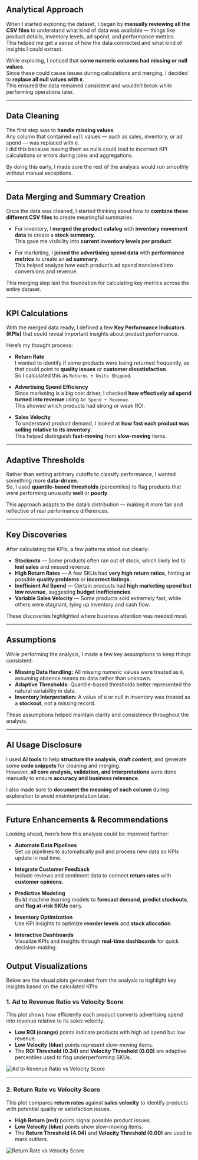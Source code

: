 ## **Analytical Approach**

When I started exploring the dataset, I began by **manually reviewing all the CSV files** to understand what kind of data was available — things like product details, inventory levels, ad spend, and performance metrics.  
This helped me get a sense of how the data connected and what kind of insights I could extract.

While exploring, I noticed that **some numeric columns had missing or null values**.  
Since these could cause issues during calculations and merging, I decided to **replace all null values with `0`**.  
This ensured the data remained consistent and wouldn’t break while performing operations later.

---

## **Data Cleaning**

The first step was to **handle missing values**.  
Any column that contained `null` values — such as sales, inventory, or ad spend — was replaced with `0`.  
I did this because leaving them as nulls could lead to incorrect KPI calculations or errors during joins and aggregations.

By doing this early, I made sure the rest of the analysis would run smoothly without manual exceptions.

---

## **Data Merging and Summary Creation**

Once the data was cleaned, I started thinking about how to **combine these different CSV files** to create meaningful summaries.

- For inventory, I **merged the product catalog** with **inventory movement data** to create a **stock summary**.  
  This gave me visibility into **current inventory levels per product**.

- For marketing, I **joined the advertising spend data** with **performance metrics** to create an **ad summary**.  
  This helped analyze how each product’s ad spend translated into conversions and revenue.

This merging step laid the foundation for calculating key metrics across the entire dataset.

---

## **KPI Calculations**

With the merged data ready, I defined a few **Key Performance Indicators (KPIs)** that could reveal important insights about product performance.

Here’s my thought process:

- **Return Rate**  
  I wanted to identify if some products were being returned frequently, as that could point to **quality issues** or **customer dissatisfaction**.  
  So I calculated this as `Returns ÷ Units Shipped`.

- **Advertising Spend Efficiency**  
  Since marketing is a big cost driver, I checked **how effectively ad spend turned into revenue** using `Ad Spend ÷ Revenue`.  
  This showed which products had strong or weak ROI.

- **Sales Velocity**  
  To understand product demand, I looked at **how fast each product was selling relative to its inventory**.  
  This helped distinguish **fast-moving** from **slow-moving** items.

---

## **Adaptive Thresholds**

Rather than setting arbitrary cutoffs to classify performance, I wanted something more **data-driven**.  
So, I used **quantile-based thresholds** (percentiles) to flag products that were performing unusually **well** or **poorly**.  

This approach adapts to the data’s distribution — making it more fair and reflective of real performance differences.

---

## **Key Discoveries**

After calculating the KPIs, a few patterns stood out clearly:

- **Stockouts** — Some products often ran out of stock, which likely led to **lost sales** and missed revenue.
- **High Return Rates** — A few SKUs had **very high return ratios**, hinting at possible **quality problems** or **incorrect listings**.
- **Inefficient Ad Spend** — Certain products had **high marketing spend but low revenue**, suggesting **budget inefficiencies**.
- **Variable Sales Velocity** — Some products sold extremely fast, while others were stagnant, tying up inventory and cash flow.

These discoveries highlighted where business attention was needed most.

---

## **Assumptions**

While performing the analysis, I made a few key assumptions to keep things consistent:

- **Missing Data Handling:** All missing numeric values were treated as `0`, assuming absence means no data rather than unknown.  
- **Adaptive Thresholds:** Quantile-based thresholds better represented the natural variability in data.  
- **Inventory Interpretation:** A value of `0` or null in inventory was treated as a **stockout**, not a missing record.

These assumptions helped maintain clarity and consistency throughout the analysis.

---

## **AI Usage Disclosure**

I used **AI tools** to help **structure the analysis**, **draft content**, and generate some **code snippets** for cleaning and merging.  
However, **all core analysis, validation, and interpretations** were done manually to ensure **accuracy and business relevance**.  

I also made sure to **document the meaning of each column** during exploration to avoid misinterpretation later.

---

## **Future Enhancements & Recommendations**

Looking ahead, here’s how this analysis could be improved further:

- **Automate Data Pipelines**  
  Set up pipelines to automatically pull and process new data so KPIs update in real time.

- **Integrate Customer Feedback**  
  Include reviews and sentiment data to connect **return rates** with **customer opinions**.

- **Predictive Modeling**  
  Build machine learning models to **forecast demand**, **predict stockouts**, and **flag at-risk SKUs** early.

- **Inventory Optimization**  
  Use KPI insights to optimize **reorder levels** and **stock allocation**.

- **Interactive Dashboards**  
  Visualize KPIs and insights through **real-time dashboards** for quick decision-making.

## **Output Visualizations**

Below are the visual plots generated from the analysis to highlight key insights based on the calculated KPIs:

### **1. Ad to Revenue Ratio vs Velocity Score**

This plot shows how efficiently each product converts advertising spend into revenue relative to its sales velocity.  
- **Low ROI (orange)** points indicate products with high ad spend but low revenue.  
- **Low Velocity (blue)** points represent slow-moving items.  
- The **ROI Threshold (0.34)** and **Velocity Threshold (0.00)** are adaptive percentiles used to flag underperforming SKUs.

![Ad to Revenue Ratio vs Velocity Score](outputs/plots/ad_to_revenue_vs_velocity_labels.png)

---

### **2. Return Rate vs Velocity Score**

This plot compares **return rates** against **sales velocity** to identify products with potential quality or satisfaction issues.  
- **High Return (red)** points signal possible product issues.  
- **Low Velocity (blue)** points show slow-moving items.  
- The **Return Threshold (4.04)** and **Velocity Threshold (0.00)** are used to mark outliers.

![Return Rate vs Velocity Score](outputs/plots/return_vs_velocity_labels.png)

